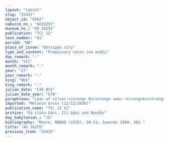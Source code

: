 ```yaml
---
layout: "tablet"
slug: "25432"
object_id: "6902"
nabucco_no_: "AO10255"
museum_no_: "AO 10255"
publication: "TCL 12"
text_number: "41"
period: "NB"
place_of_issue: "Borsippa city"
type_and_content: "Promissory notes ina muẖẖi"
day_remark: "-"
month: "VII"
month_remark: "-"
year: "27"
year_remark: "-"
king: "Nbk"
king_remark: "-"
julian_date: "578 BCE"
julian_date_year: "578"
paraphrase: "Loan of silver:<strong> B</strong> owes <strong>A</strong> &frac12; minas of silver. He will pay the silver at the end of Kislīm (IX) by 1/8 alloy (<em>bitqu</em>) per shekel. 2 witnesses (including &Scaron;umu-ukīn/Marduk-zēru-ibni//(Ea-)ilūtu-bāni) and the scribe.<br /> &nbsp;<br /> <strong>A</strong> = Zēr-Bābili/&Scaron;umāya//(Ea-)ilūtu-bāni, <em>ērib bīt Nab&ucirc;</em> (enterer of the Nab&ucirc; Temple); <strong>B</strong> = Nādinu/Balāṭu//Eda-ēṭir; Scribe = Bēl-ahu-iddin/Tabnēa// Eda-ēṭir<br /> &nbsp;"
imported: "Melanie Gross (12/12/2016)"
publication_name: "TCL 12 41"
archive: "Ea-ilūtu-bāni, Ilī-bāni and Nanāhu"
day_babylonian_: "15"
bibliography: "Moore, NBBAD (1935), 50-51; Joannès 1989, 302."
title: "AO 10255"
previous_item: "25435"
---
```

